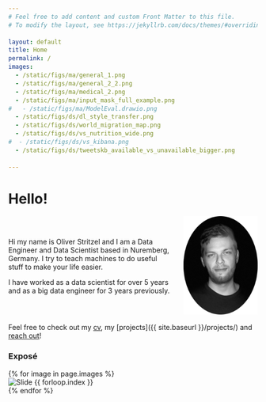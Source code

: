 ```yaml
---
# Feel free to add content and custom Front Matter to this file.
# To modify the layout, see https://jekyllrb.com/docs/themes/#overriding-theme-defaults

layout: default
title: Home
permalink: /
images:
  - /static/figs/ma/general_1.png
  - /static/figs/ma/general_2_2.png
  - /static/figs/ma/medical_2.png
  - /static/figs/ma/input_mask_full_example.png
#   - /static/figs/ma/ModelEval.drawio.png
  - /static/figs/ds/dl_style_transfer.png
  - /static/figs/ds/world_migration_map.png
  - /static/figs/ds/vs_nutrition_wide.png
#  - /static/figs/ds/vs_kibana.png
  - /static/figs/ds/tweetskb_available_vs_unavailable_bigger.png

---
```


# Hello!

<div style="display: flex; align-items: center; justify-content: space-between;">
  <div style="flex: 1; padding-right: 20px;">
    <p>
        Hi my name is Oliver Stritzel and I am a Data Engineer and Data Scientist based in Nuremberg, Germany. I try to teach machines to do useful stuff to make your life easier.
    </p>
    <p>
        I have worked as a data scientist for over 5 years and as a big data engineer for 3 years previously. 
    </p>
  </div>
  <div>
    <img src="static/foto_oval.png" alt="me.png" style="width: 150px;">
  </div>
</div>


Feel free to check out my <a href="/static/cv_en.pdf" download>cv</a>, my [projects]({{ site.baseurl }}/projects/) and <a href="mailto:{{ site.email }}">reach out</a>!


### Exposé

<div class="swiper">
  <div class="swiper-wrapper">
    <!-- Slides -->
    {% for image in page.images %}
      <div class="swiper-slide">
        <img src="{{ image }}" alt="Slide {{ forloop.index }}">
      </div>
    {% endfor %}  </div>

  <!-- Pagination and Navigation -->
  <div class="swiper-pagination"></div>
  <div class="swiper-button-prev"></div>
  <div class="swiper-button-next"></div>
</div>